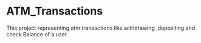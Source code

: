 # ATM_Transactions
This project representing atm transactions like withdrawing ,depositing and check Balance of a user.
